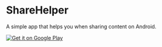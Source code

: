 # ShareHelper

A simple app that helps you when sharing content on Android.

<a href='https://play.google.com/store/apps/details?id=me.ikirby.shareagent'><img alt='Get it on Google Play' src='https://play.google.com/intl/en_us/badges/images/generic/en_badge_web_generic.png'/></a>